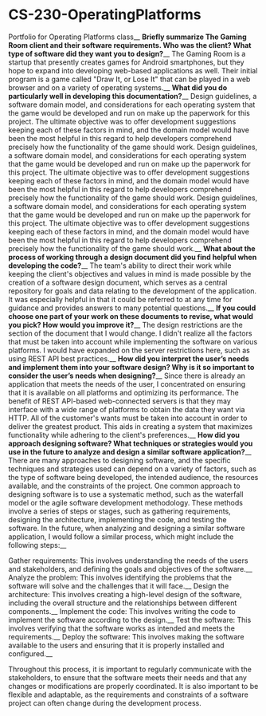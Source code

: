 # CS-230-OperatingPlatforms
Portfolio for Operating Platforms class__
**Briefly summarize The Gaming Room client and their software requirements. Who was the client? What type of software did they want you to design?**__
The Gaming Room is a startup that presently creates games for Android smartphones, but they hope to expand into developing web-based applications as well. Their initial program is a game called "Draw It, or Lose It" that can be played in a web browser and on a variety of operating systems.__
**What did you do particularly well in developing this documentation?**__
Design guidelines, a software domain model, and considerations for each operating system that the game would be developed and run on make up the paperwork for this project. The ultimate objective was to offer development suggestions keeping each of these factors in mind, and the domain model would have been the most helpful in this regard to help developers comprehend precisely how the functionality of the game should work. Design guidelines, a software domain model, and considerations for each operating system that the game would be developed and run on make up the paperwork for this project. The ultimate objective was to offer development suggestions keeping each of these factors in mind, and the domain model would have been the most helpful in this regard to help developers comprehend precisely how the functionality of the game should work. Design guidelines, a software domain model, and considerations for each operating system that the game would be developed and run on make up the paperwork for this project. The ultimate objective was to offer development suggestions keeping each of these factors in mind, and the domain model would have been the most helpful in this regard to help developers comprehend precisely how the functionality of the game should work.__
**What about the process of working through a design document did you find helpful when developing the code?**__
The team's ability to direct their work while keeping the client's objectives and values in mind is made possible by the creation of a software design document, which serves as a central repository for goals and data relating to the development of the application. It was especially helpful in that it could be referred to at any time for guidance and provides answers to many potential questions.__
**If you could choose one part of your work on these documents to revise, what would you pick? How would you improve it?**__
The design restrictions are the section of the document that I would change. I didn't realize all the factors that must be taken into account while implementing the software on various platforms. I would have expanded on the server restrictions here, such as using REST API best practices.__
**How did you interpret the user’s needs and implement them into your software design? Why is it so important to consider the user’s needs when designing?**__
Since there is already an application that meets the needs of the user, I concentrated on ensuring that it is available on all platforms and optimizing its performance. The benefit of REST API-based web-connected servers is that they may interface with a wide range of platforms to obtain the data they want via HTTP. All of the customer's wants must be taken into account in order to deliver the greatest product. This aids in creating a system that maximizes functionality while adhering to the client's preferences.__
**How did you approach designing software? What techniques or strategies would you use in the future to analyze and design a similar software application?**__
There are many approaches to designing software, and the specific techniques and strategies used can depend on a variety of factors, such as the type of software being developed, the intended audience, the resources available, and the constraints of the project.
One common approach to designing software is to use a systematic method, such as the waterfall model or the agile software development methodology. These methods involve a series of steps or stages, such as gathering requirements, designing the architecture, implementing the code, and testing the software.
In the future, when analyzing and designing a similar software application, I would follow a similar process, which might include the following steps:__

Gather requirements: This involves understanding the needs of the users and stakeholders, and defining the goals and objectives of the software.__
Analyze the problem: This involves identifying the problems that the software will solve and the challenges that it will face.__
Design the architecture: This involves creating a high-level design of the software, including the overall structure and the relationships between different components.__
Implement the code: This involves writing the code to implement the software according to the design.__
Test the software: This involves verifying that the software works as intended and meets the requirements.__
Deploy the software: This involves making the software available to the users and ensuring that it is properly installed and configured.__

Throughout this process, it is important to regularly communicate with the stakeholders, to ensure that the software meets their needs and that any changes or modifications are properly coordinated. It is also important to be flexible and adaptable, as the requirements and constraints of a software project can often change during the development process.



